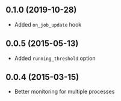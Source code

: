 ## 0.1.0 (2019-10-28)

- Added `on_job_update` hook

## 0.0.5 (2015-05-13)

- Added `running_threshold` option

## 0.0.4 (2015-03-15)

- Better monitoring for multiple processes
